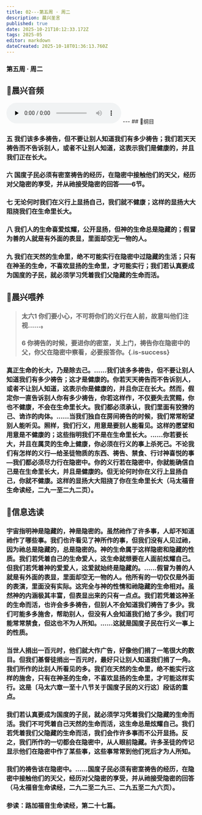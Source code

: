 ```yaml
---
title: 02---第五周 · 周二
description: 晨兴圣言
published: true
date: 2025-10-21T10:12:33.172Z
tags: 2025-05
editor: markdown
dateCreated: 2025-10-18T01:36:13.760Z
---
```


### 第五周 · 周二
## 🎵晨兴音频
<audio id="audio" controls="" preload="none">
      <source id="mp3" src="/2025-05/week5/week5day2.mp3">
</audio>
---
## 📖纲目

### 五    我们该多多祷告，但不要让别人知道我们有多少祷告；我们若天天祷告而不告诉别人，或者不让别人知道，这表示我们是健康的，并且我们正在长大。

### 六    国度子民必须有密室祷告的经历，在隐密中接触他们的天父，经历对父隐密的享受，并从祂接受隐密的回答——6节。

### 七    无论何时我们在义行上显扬自己，我们就不健康；这样的显扬大大阻挠我们在生命里长大。

### 八    我们人的生命喜爱炫耀，公开显扬，但神的生命总是隐藏的；假冒为善的人就是有外面的表显，里面却空无一物的人。

### 九    我们在天然的生命里，绝不可能实行在隐密中过隐藏的生活；只有在神圣的生命，不喜欢显扬的生命里，才可能实行；我们若认真要成为国度的子民，就必须学习凭着我们父隐藏的生命而活。

## 📖晨兴喂养

>### 太六1    你们要小心，不可将你们的义行在人前，故意叫他们注视……。
>
>### 6    你祷告的时候，要进你的密室，关上门，祷告你在隐密中的父，你父在隐密中察看，必要报答你。{.is-success}

### 真正生命的长大，乃是除去己。……我们该多多祷告，但不要让别人知道我们有多少祷告；这才是健康的。你若天天祷告而不告诉别人，或者不让别人知道，这表示你是健康的，并且你正在长大。然而，假定你一直告诉别人你有多少祷告，你若这样作，不仅要失去赏赐，你也不健康，不会在生命里长大。我们都必须承认，我们里面有狡猾的己、诡诈的肉体。……当我们独自在房间祷告的时候，我们常常盼望别人能听见。照样，我们行义，用意是要别人能看见。这样的愿望和用意是不健康的；这些指明我们不是在生命里长大。……你若要长大，并且在属灵的生命上健康，你必须在行义的事上杀死己。不论我们有怎样的义行—给圣徒物质的东西、祷告、禁食、行讨神喜悦的事—我们都必须尽力行在隐密中。你的义行若在隐密中，你就能确信自己是在生命里长大，并且是健康的。但无论何时你在义行上显扬自己，你就不健康。这样的显扬大大阻挠了你在生命里长大（马太福音生命读经，二九一至二九二页）。

## 📖信息选读

### 宇宙指明神是隐藏的，神是隐密的。虽然祂作了许多事，人却不知道祂作了哪些事。我们也许看见了神所作的事，但我们没有人见过祂，因为祂总是隐藏的，总是隐密的。神的生命属于这样隐密和隐藏的性质。我们若凭着自己的生命爱人，这生命就想要在人面前炫耀自己。但我们若凭着神的爱爱人，这爱就始终是隐藏的。……假冒为善的人就是有外面的表显，里面却空无一物的人。他所有的一切仅仅是外面的表演，里面没有实际。这完全与神的性情和祂隐藏的生命相对。虽然神的内涵极其丰富，但表显出来的只有一点点。我们若凭着这神圣的生命而活，也许会多多祷告，但别人不会知道我们祷告了多少。我们可能多多施舍，帮助别人，但没有人会知道我们给了多少。我们可能常常禁食，但这也不为人所知。……这就是国度子民在行义一事上的性质。

### 当世人捐出一百元时，他们就大作广告，好像他们捐了一笔很大的数目。但我们基督徒捐出一百元时，最好只让别人知道我们捐了一角。我们所作的比别人所看见的多。我们在天然的生命里，绝不能实行这样的施舍，只有在神圣的生命，不喜欢显扬的生命里，才可能这样实行。这是〔马太六章一至十八节关于国度子民的义行这〕段话的重点。

### 我们若认真要成为国度的子民，就必须学习凭着我们父隐藏的生命而活。我们不可凭着自己天然的生命而活，这生命总是炫耀自己。我们若凭着我们父隐藏的生命而活，我们会作许多事而不公开显扬。反之，我们所作的一切都会在隐密中，从人眼前隐藏。许多圣徒的传记显示他们在隐密中作了某些事，这些事常常到他们死后才为人所知。

### 我们的祷告该在隐密中。……国度子民必须有密室祷告的经历，在隐密中接触他们的天父，经历对父隐密的享受，并从祂接受隐密的回答（马太福音生命读经，二九二至二九三、二九五至二九六页）。

### 参读：路加福音生命读经，第二十七篇。
<!-- Google tag (gtag.js) -->
<script async src="https://www.googletagmanager.com/gtag/js?id=G-1P8709Z16T"></script>
<script>
  window.dataLayer = window.dataLayer || [];
  function gtag(){dataLayer.push(arguments);}
  gtag('js', new Date());

  gtag('config', 'G-1P8709Z16T');
</script>